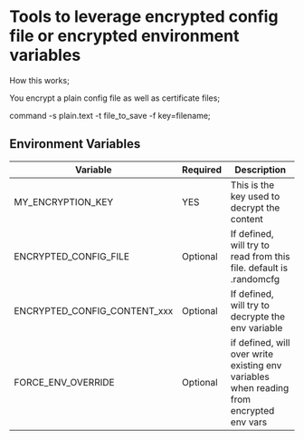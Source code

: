 # Tools to leverage encrypted config file or encrypted environment variables

How this works;

You encrypt a plain config file as well as certificate files;

command -s plain.text -t file_to_save -f key=filename;

## Environment Variables

| Variable                      | Required | Description                                        |
|-------------------------------|----------|----------------------------------------------------|
| MY_ENCRYPTION_KEY             | YES      | This is the key used to decrypt the content        |
| ENCRYPTED_CONFIG_FILE         | Optional | If defined, will try to read from this file. default is .randomcfg |
| ENCRYPTED_CONFIG_CONTENT_xxx  | Optional | If defined, will try to decrypte the env variable  |
| FORCE_ENV_OVERRIDE            | Optional | if defined, will over write existing env variables when reading from encrypted env vars |